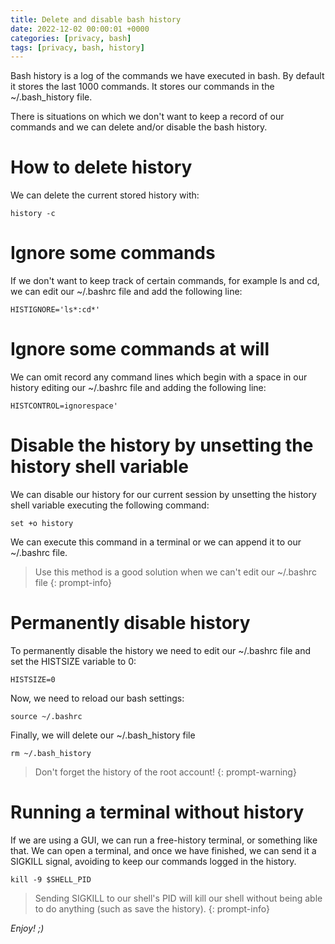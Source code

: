 ```yaml
---
title: Delete and disable bash history
date: 2022-12-02 00:00:01 +0000
categories: [privacy, bash]
tags: [privacy, bash, history]
---
```


Bash history is a log of the commands we have executed in bash.
By default it stores the last 1000 commands.
It stores our commands in the ~/.bash_history file.

There is situations on which we don't want to keep a record of our commands and we can delete and/or disable the bash history.

# How to delete history 

We can delete the current stored history with:

```shell
history -c
```

# Ignore some commands

If we don't want to keep track of certain commands, for example ls and cd, we can edit our ~/.bashrc file and add the following line:

```shell
HISTIGNORE='ls*:cd*'
```

# Ignore some commands at will

We can omit record any command lines which begin with a space in our history editing our ~/.bashrc file and adding the following line:

```
HISTCONTROL=ignorespace'
```

# Disable the history by unsetting the history shell variable

We can disable our history for our current session by unsetting the history shell variable executing the following command:

```shell
set +o history
```

We can execute this command in a terminal or we can append it to our ~/.bashrc file.

> Use this method is a good solution when we can't edit our ~/.bashrc file
{: prompt-info}

# Permanently disable history

To permanently disable the history we need to edit our ~/.bashrc file and set the HISTSIZE variable to 0:

```shell
HISTSIZE=0
```

Now, we need to reload our bash settings:

```shell
source ~/.bashrc
```

Finally, we will delete our ~/.bash_history file

```shell
rm ~/.bash_history
```

> Don't forget the history of the root account!
{: prompt-warning}

# Running a terminal without history

If we are using a GUI, we can run a free-history terminal, or something like that.
We can open a terminal, and once we have finished, we can send it a SIGKILL signal, avoiding to keep our commands logged in the history.  

```shell
kill -9 $SHELL_PID
```

> Sending SIGKILL to our shell's PID will kill our shell without being able to do anything (such as save the history).
{: prompt-info}


_Enjoy! ;)_
